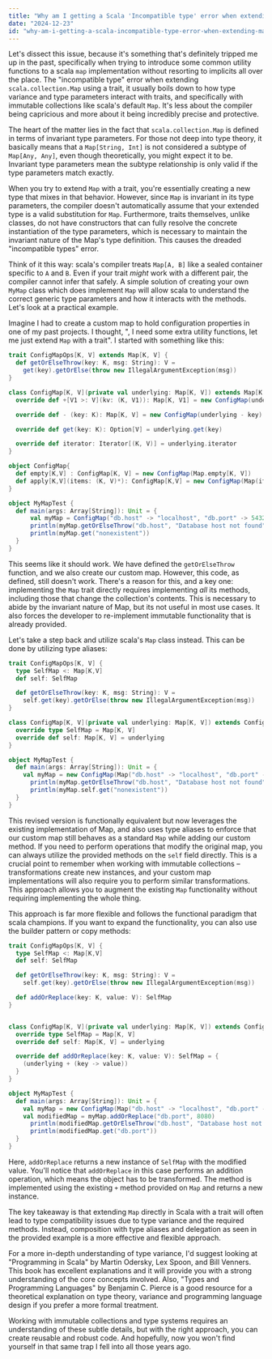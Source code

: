 ```yaml
---
title: "Why am I getting a Scala 'Incompatible type' error when extending Map via a trait?"
date: "2024-12-23"
id: "why-am-i-getting-a-scala-incompatible-type-error-when-extending-map-via-a-trait"
---
```


Let's dissect this issue, because it's something that's definitely tripped me up in the past, specifically when trying to introduce some common utility functions to a scala `map` implementation without resorting to implicits all over the place. The "incompatible type" error when extending `scala.collection.Map` using a trait, it usually boils down to how type variance and type parameters interact with traits, and specifically with immutable collections like scala's default `Map`. It's less about the compiler being capricious and more about it being incredibly precise and protective.

The heart of the matter lies in the fact that `scala.collection.Map` is defined in terms of invariant type parameters. For those not deep into type theory, it basically means that a `Map[String, Int]` is not considered a subtype of `Map[Any, Any]`, even though theoretically, you might expect it to be. Invariant type parameters mean the subtype relationship is only valid if the type parameters match exactly.

When you try to extend `Map` with a trait, you're essentially creating a new type that mixes in that behavior. However, since `Map` is invariant in its type parameters, the compiler doesn't automatically assume that your extended type is a valid substitution for `Map`. Furthermore, traits themselves, unlike classes, do not have constructors that can fully resolve the concrete instantiation of the type parameters, which is necessary to maintain the invariant nature of the Map's type definition. This causes the dreaded "incompatible types" error.

Think of it this way: scala's compiler treats `Map[A, B]` like a sealed container specific to `A` and `B`. Even if your trait *might* work with a different pair, the compiler cannot infer that safely. A simple solution of creating your own `MyMap` class which does implement `Map` will allow scala to understand the correct generic type parameters and how it interacts with the methods. Let's look at a practical example.

Imagine I had to create a custom map to hold configuration properties in one of my past projects. I thought, ", I need some extra utility functions, let me just extend `Map` with a trait". I started with something like this:

```scala
trait ConfigMapOps[K, V] extends Map[K, V] {
  def getOrElseThrow(key: K, msg: String): V =
    get(key).getOrElse(throw new IllegalArgumentException(msg))
}

class ConfigMap[K, V](private val underlying: Map[K, V]) extends Map[K, V] with ConfigMapOps[K, V] {
  override def +[V1 >: V](kv: (K, V1)): Map[K, V1] = new ConfigMap(underlying + kv)

  override def - (key: K): Map[K, V] = new ConfigMap(underlying - key)

  override def get(key: K): Option[V] = underlying.get(key)

  override def iterator: Iterator[(K, V)] = underlying.iterator
}

object ConfigMap{
  def empty[K,V] : ConfigMap[K, V] = new ConfigMap(Map.empty[K, V])
  def apply[K,V](items: (K, V)*): ConfigMap[K,V] = new ConfigMap(Map(items:_*))
}

object MyMapTest {
  def main(args: Array[String]): Unit = {
      val myMap = ConfigMap("db.host" -> "localhost", "db.port" -> 5432)
      println(myMap.getOrElseThrow("db.host", "Database host not found"))
      println(myMap.get("nonexistent"))
  }
}
```

This seems like it should work. We have defined the `getOrElseThrow` function, and we also create our custom map. However, this code, as defined, still doesn't work. There's a reason for this, and a key one: implementing the `Map` trait directly requires implementing *all* its methods, including those that change the collection's contents. This is necessary to abide by the invariant nature of Map, but its not useful in most use cases. It also forces the developer to re-implement immutable functionality that is already provided.

Let's take a step back and utilize scala's `Map` class instead. This can be done by utilizing type aliases:

```scala
trait ConfigMapOps[K, V] {
  type SelfMap <: Map[K,V]
  def self: SelfMap

  def getOrElseThrow(key: K, msg: String): V =
    self.get(key).getOrElse(throw new IllegalArgumentException(msg))
}

class ConfigMap[K, V](private val underlying: Map[K, V]) extends ConfigMapOps[K,V] {
  override type SelfMap = Map[K, V]
  override def self: Map[K, V] = underlying
}

object MyMapTest {
  def main(args: Array[String]): Unit = {
    val myMap = new ConfigMap(Map("db.host" -> "localhost", "db.port" -> 5432))
      println(myMap.getOrElseThrow("db.host", "Database host not found"))
      println(myMap.self.get("nonexistent"))
  }
}
```

This revised version is functionally equivalent but now leverages the existing implementation of Map, and also uses type aliases to enforce that our custom map still behaves as a standard `Map` while adding our custom method. If you need to perform operations that modify the original map, you can always utilize the provided methods on the `self` field directly. This is a crucial point to remember when working with immutable collections – transformations create new instances, and your custom map implementations will also require you to perform similar transformations. This approach allows you to augment the existing `Map` functionality without requiring implementing the whole thing.

This approach is far more flexible and follows the functional paradigm that scala champions. If you want to expand the functionality, you can also use the builder pattern or copy methods:

```scala
trait ConfigMapOps[K, V] {
  type SelfMap <: Map[K,V]
  def self: SelfMap

  def getOrElseThrow(key: K, msg: String): V =
    self.get(key).getOrElse(throw new IllegalArgumentException(msg))

  def addOrReplace(key: K, value: V): SelfMap
}


class ConfigMap[K, V](private val underlying: Map[K, V]) extends ConfigMapOps[K,V] {
  override type SelfMap = Map[K, V]
  override def self: Map[K, V] = underlying

  override def addOrReplace(key: K, value: V): SelfMap = {
    (underlying + (key -> value))
  }
}

object MyMapTest {
  def main(args: Array[String]): Unit = {
    val myMap = new ConfigMap(Map("db.host" -> "localhost", "db.port" -> 5432))
    val modifiedMap = myMap.addOrReplace("db.port", 8080)
      println(modifiedMap.getOrElseThrow("db.host", "Database host not found"))
      println(modifiedMap.get("db.port"))
  }
}
```

Here, `addOrReplace` returns a new instance of `SelfMap` with the modified value. You'll notice that `addOrReplace` in this case performs an addition operation, which means the object has to be transformed. The method is implemented using the existing `+` method provided on `Map` and returns a new instance.

The key takeaway is that extending `Map` directly in Scala with a trait will often lead to type compatibility issues due to type variance and the required methods. Instead, composition with type aliases and delegation as seen in the provided example is a more effective and flexible approach.

For a more in-depth understanding of type variance, I'd suggest looking at "Programming in Scala" by Martin Odersky, Lex Spoon, and Bill Venners. This book has excellent explanations and it will provide you with a strong understanding of the core concepts involved. Also, "Types and Programming Languages" by Benjamin C. Pierce is a good resource for a theoretical explanation on type theory, variance and programming language design if you prefer a more formal treatment.

Working with immutable collections and type systems requires an understanding of these subtle details, but with the right approach, you can create reusable and robust code. And hopefully, now you won't find yourself in that same trap I fell into all those years ago.
